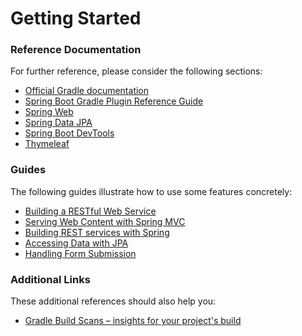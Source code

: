 # Getting Started

### Reference Documentation
For further reference, please consider the following sections:

* [Official Gradle documentation](https://docs.gradle.org)
* [Spring Boot Gradle Plugin Reference Guide](https://docs.spring.io/spring-boot/docs/2.2.0.RELEASE/gradle-plugin/reference/html/)
* [Spring Web](https://docs.spring.io/spring-boot/docs/2.2.0.RELEASE/reference/htmlsingle/#boot-features-developing-web-applications)
* [Spring Data JPA](https://docs.spring.io/spring-boot/docs/2.2.0.RELEASE/reference/htmlsingle/#boot-features-jpa-and-spring-data)
* [Spring Boot DevTools](https://docs.spring.io/spring-boot/docs/2.2.0.RELEASE/reference/htmlsingle/#using-boot-devtools)
* [Thymeleaf](https://docs.spring.io/spring-boot/docs/2.2.0.RELEASE/reference/htmlsingle/#boot-features-spring-mvc-template-engines)

### Guides
The following guides illustrate how to use some features concretely:

* [Building a RESTful Web Service](https://spring.io/guides/gs/rest-service/)
* [Serving Web Content with Spring MVC](https://spring.io/guides/gs/serving-web-content/)
* [Building REST services with Spring](https://spring.io/guides/tutorials/bookmarks/)
* [Accessing Data with JPA](https://spring.io/guides/gs/accessing-data-jpa/)
* [Handling Form Submission](https://spring.io/guides/gs/handling-form-submission/)

### Additional Links
These additional references should also help you:

* [Gradle Build Scans – insights for your project's build](https://scans.gradle.com#gradle)

